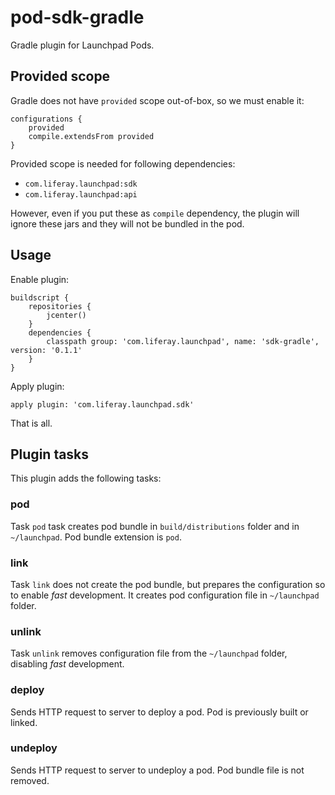 # pod-sdk-gradle

Gradle plugin for Launchpad Pods.

## Provided scope

Gradle does not have `provided` scope out-of-box, so we must enable it:

	configurations {
		provided
		compile.extendsFrom provided
	}

Provided scope is needed for following dependencies:

+ `com.liferay.launchpad:sdk`
+ `com.liferay.launchpad:api`

However, even if you put these as `compile` dependency, the plugin will ignore
these jars and they will not be bundled in the pod.

## Usage

Enable plugin:

```
buildscript {
    repositories {
		jcenter()
    }
    dependencies {
        classpath group: 'com.liferay.launchpad', name: 'sdk-gradle', version: '0.1.1'
    }
}

```

Apply plugin:

	apply plugin: 'com.liferay.launchpad.sdk'

That is all.


## Plugin tasks

This plugin adds the following tasks:

### pod

Task `pod` task creates pod bundle in `build/distributions` folder and in
`~/launchpad`. Pod bundle extension is `pod`.

### link

Task `link` does not create the pod bundle, but prepares the configuration so to
enable _fast_ development. It creates pod configuration file in `~/launchpad`
folder.

### unlink

Task `unlink` removes configuration file from the `~/launchpad` folder,
disabling _fast_ development.

### deploy

Sends HTTP request to server to deploy a pod. Pod is previously built or linked.

### undeploy

Sends HTTP request to server to undeploy a pod. Pod bundle file is not removed.
